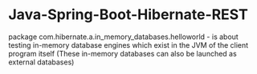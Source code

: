 # Java-Spring-Boot-Hibernate-REST

package com.hibernate.a.in_memory_databases.helloworld - is about testing in-memory database engines which exist in the JVM of the client program itself (These in-memory databases can also be launched as external databases)